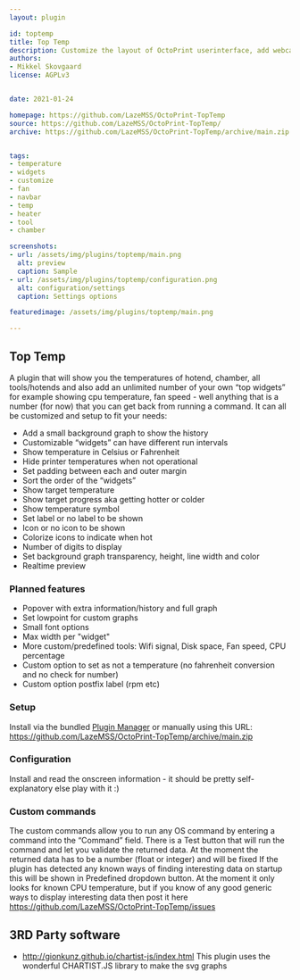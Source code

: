 ```yaml
---
layout: plugin

id: toptemp
title: Top Temp
description: Customize the layout of OctoPrint userinterface, add webcam widget and more. Make the UI mobile responsive, add a floating webcam overlay.
authors:
- Mikkel Skovgaard
license: AGPLv3


date: 2021-01-24

homepage: https://github.com/LazeMSS/OctoPrint-TopTemp
source: https://github.com/LazeMSS/OctoPrint-TopTemp/
archive: https://github.com/LazeMSS/OctoPrint-TopTemp/archive/main.zip


tags:
- temperature
- widgets
- customize
- fan
- navbar
- temp
- heater
- tool
- chamber

screenshots:
- url: /assets/img/plugins/toptemp/main.png
  alt: preview
  caption: Sample
- url: /assets/img/plugins/toptemp/configuration.png
  alt: configuration/settings
  caption: Settings options

featuredimage: /assets/img/plugins/toptemp/main.png

---
```

## Top Temp
A plugin that will show you the temperatures of hotend, chamber, all tools/hotends and also add an unlimited number of your own “top widgets” for example showing cpu temperature, fan speed - well anything that is a number (for now) that you can get back from running a command.
It can all be customized and setup to fit your needs:
* Add a small background graph to show the history
* Customizable “widgets” can have different run intervals
* Show temperature in Celsius or Fahrenheit
* Hide printer temperatures when not operational
* Set padding between each and outer margin
* Sort the order of the “widgets”
* Show target temperature
* Show target progress aka getting hotter or colder
* Show temperature symbol
* Set label or no label to be shown
* Icon or no icon to be shown
* Colorize icons to indicate when hot
* Number of digits to display
* Set background graph transparency, height, line width and color
* Realtime preview

### Planned features
* Popover with extra information/history and full graph
* Set lowpoint for custom graphs
* Small font options
* Max width per "widget"
* More custom/predefined tools: Wifi signal, Disk space, Fan speed, CPU percentage
* Custom option to set as not a temperature (no fahrenheit conversion and no check for number)
* Custom option postfix label (rpm etc)

### Setup
Install via the bundled [Plugin Manager](https://github.com/foosel/OctoPrint/wiki/Plugin:-Plugin-Manager)
or manually using this URL:
    https://github.com/LazeMSS/OctoPrint-TopTemp/archive/main.zip

### Configuration
Install and read the onscreen information - it should be pretty self-explanatory else play with it :)

### Custom commands
The custom commands allow you to run any OS command by entering a command into the “Command” field. There is a Test button that will run the command and let you validate the returned data. At the moment the returned data has to be a number (float or integer) and will be fixed
If the plugin has detected any known ways of finding interesting data on startup this will be shown in Predefined dropdown button.
At the moment it only looks for known CPU temperature, but if you know of any good generic ways to display interesting data then post it here https://github.com/LazeMSS/OctoPrint-TopTemp/issues

## 3RD Party software
* http://gionkunz.github.io/chartist-js/index.html
This plugin uses the wonderful CHARTIST.JS library to make the svg graphs

